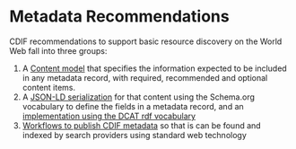 # Metadata Recommendations

CDIF recommendations to support basic resource discovery on the World Web fall into three groups:
1. A [Content model](./contentmodel.md) that specifies the information expected to be included in any metadata record, with required, recommended and optional content items. 
2. A [JSON-LD serialization](./schemaorgimplementation.md) for that content using the Schema.org vocabulary to define the fields in a metadata record, and an [implementation using the DCAT rdf vocabulary](./dcat.md)
3. [Workflows to publish CDIF metadata](./publication.md) so that is can be found and indexed by search providers using standard web technology